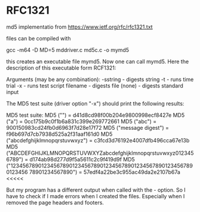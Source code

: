 # RFC1321
md5 implementatio from https://www.ietf.org/rfc/rfc1321.txt

files can be compiled with

gcc -m64 -D MD=5 mddriver.c md5c.c  -o mymd5

this creates an executable file mymd5. Now one can call mymd5. Here the description of this executable form RCF1321:

>>>>>

Arguments (may be any combination):
  -sstring - digests string
  -t       - runs time trial
  -x       - runs test script
  filename - digests file
  (none)   - digests standard input

   The MD5 test suite (driver option "-x") should print the following
   results:

MD5 test suite:
MD5 ("") = d41d8cd98f00b204e9800998ecf8427e
MD5 ("a") = 0cc175b9c0f1b6a831c399e269772661
MD5 ("abc") = 900150983cd24fb0d6963f7d28e17f72
MD5 ("message digest") = f96b697d7cb7938d525a2f31aaf161d0
MD5 ("abcdefghijklmnopqrstuvwxyz") = c3fcd3d76192e4007dfb496cca67e13b
MD5 ("ABCDEFGHIJKLMNOPQRSTUVWXYZabcdefghijklmnopqrstuvwxyz0123456789") =
d174ab98d277d9f5a5611c2c9f419d9f
MD5 ("123456789012345678901234567890123456789012345678901234567890123456
78901234567890") = 57edf4a22be3c955ac49da2e2107b67a
<<<<<

But my program has a different output when called with the - option. So I have to check if I made errors when I created the files. Especially when I removed the page headers and footers.
